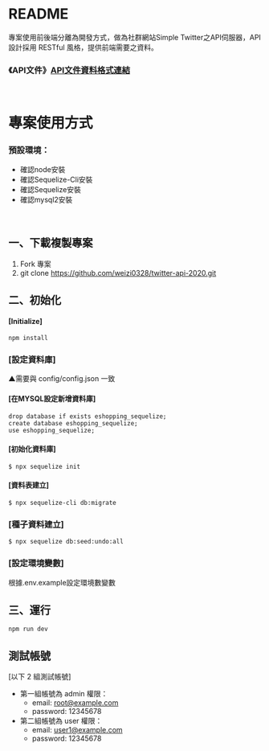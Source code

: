 # README

專案使用前後端分離為開發方式，做為社群網站Simple Twitter之API伺服器，API設計採用 RESTful 風格，提供前端需要之資料。

### 《API文件》<a href="https://docs.google.com/document/d/1ZPWK4DC5clLwaztv7IsGnENtYoDlPLDM93h_HO-Yat8/edit#heading=h.b6hco155xfw">API文件資料格式連結</a>

<p>&nbsp;</p>

# 專案使用方式

### 預設環境：
<ul>
<li>確認node安裝</li>
<li>確認Sequelize-Cli安裝</li>
<li>確認Sequelize安裝</li>
<li>確認mysql2安裝</li>
</ul>

<p>&nbsp;</p>

## 一、下載複製專案

1. Fork 專案
2. git clone https://github.com/weizi0328/twitter-api-2020.git

## 二、初始化
#### [Initialize]
```
npm install
```

### [設定資料庫]
▲需要與 config/config.json 一致

#### [在MYSQL設定新增資料庫]
```
drop database if exists eshopping_sequelize;
create database eshopping_sequelize;
use eshopping_sequelize;
```

#### [初始化資料庫]
```
$ npx sequelize init
```

#### [資料表建立]
```
$ npx sequelize-cli db:migrate
```

### [種子資料建立]
```
$ npx sequelize db:seed:undo:all
```

### [設定環境變數]
根據.env.example設定環境數變數


## 三、運行
```
npm run dev
```

## 測試帳號
[以下 2 組測試帳號]
* 第一組帳號為 admin 權限：
  * email: root@example.com
  * password: 12345678
* 第二組帳號為 user 權限：
  * email: user1@example.com
  * password: 12345678
